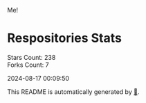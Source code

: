 Me!

# Respositories Stats
Stars Count: 238  
Forks Count: 7

2024-08-17 00:09:50  

This README is automatically generated by [🐰](https://github.com/rnitta/rnitta).
